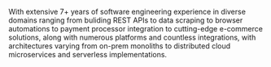 With extensive 7+ years of software engineering experience in diverse domains ranging from buliding REST APIs to data scraping to browser automations to payment processor integration to cutting-edge e-commerce solutions, along with numerous platforms and countless integrations, with architectures varying from on-prem monoliths to distributed cloud microservices and serverless implementations.
